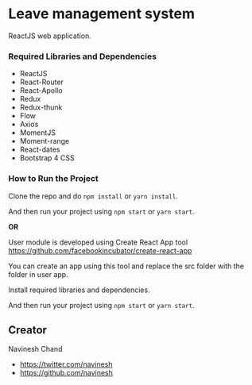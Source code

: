 # Leave management system

ReactJS web application.

### Required Libraries and Dependencies

* ReactJS
* React-Router
* React-Apollo
* Redux
* Redux-thunk
* Flow
* Axios
* MomentJS
* Moment-range
* React-dates
* Bootstrap 4 CSS

### How to Run the Project

Clone the repo and do ```npm install``` or ```yarn install```.

And then run your project using ```npm start``` or ```yarn start```.

**OR**

User module is developed using Create React App tool https://github.com/facebookincubator/create-react-app

You can create an app using this tool and replace the src folder with the folder in user app.

Install required libraries and dependencies.

And then run your project using ```npm start``` or ```yarn start```.

## Creator

Navinesh Chand
* https://twitter.com/navinesh
* https://github.com/navinesh
